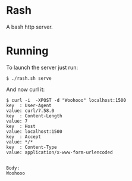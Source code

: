 # Rash
A bash http server.

# Running
To launch the server just run:

```
$ ./rash.sh serve
```

And now curl it:
```
$ curl -i  -XPOST -d "Woohooo" localhost:1500 
key  : User-Agent
value: curl/7.58.0
key  : Content-Length
value: 7
key  : Host
value: localhost:1500
key  : Accept
value: */*
key  : Content-Type
value: application/x-www-form-urlencoded


Body:
Woohooo
```
